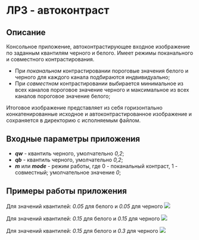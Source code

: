 # ЛР3 - автоконтраст

## Описание
Консольное приложение, автоконтрастирующее входное изображение по заданным квантилям черного и белого. Имеет режимы поканального и совместного контрастирования.
- При *поканальном* контрастировании пороговые значения белого и черного для каждого канала подбираются индвивидуально;
- При *совместном* контрастировании выбирается минимальное из всех каналов пороговое значение черного и максимальное из всех каналов пороговое значение белого;

Итоговое изображение представляет из себя горизонтально конкатенированные исходное и автоконтрастированное изображение и сохраняется в директорию с исполняемым файлом.

## Входные параметры приложения
- ***qw*** - квантиль черного, умолчательно *0,2*;
- ***qb*** - квантиль черного, умолчательно *0,2*;
- ***m*** или ***mode*** - режим работы, где 0 - поканальный контраст, 1 - совместный; умолчательное значение *0*;

## Примеры работы приложения
Для значений квантилей: *0.05* для белого и *0.05* для черного
![](./swin.png)

Для значений квантилей: *0.15* для белого и *0.15* для черного
![](./swin.png)

Для значений квантилей: *0.15* для белого и *0.3* для черного
![](./shor.png)
